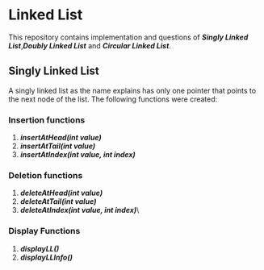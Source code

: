 # Linked List
This repository contains implementation and questions of **_Singly Linked List_**,**_Doubly Linked List_** and **_Circular Linked List_**.

## Singly Linked List
A singly linked list as the name explains has only one pointer that points to the next node of the list. The following functions were created:

### Insertion functions
1. **_insertAtHead(int value)_**
2. **_insertAtTail(int value)_**
3. **_insertAtIndex(int value, int index)_**
   
### Deletion functions
1. **_deleteAtHead(int value)_**
2. **_deleteAtTail(int value)_**
3. **_deleteAtIndex(int value, int index)_**\

### Display Functions
1.  **_displayLL()_**
2.   **_displayLLInfo()_**